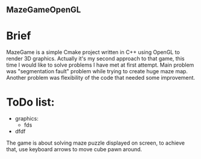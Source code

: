 ## MazeGameOpenGL

# Brief
MazeGame is a simple Cmake project written in C++ using OpenGL to render 3D graphics. Actually it's my second approach to that game, this time I would like to solve problems I have met at first attempt. Main problem was "segmentation fault" problem while trying to create huge maze map. Another problem was flexibility of the code that needed some improvement.

# ToDo list:
- graphics:
  - fds
- dfdf

The game is about solving maze puzzle displayed on screen, to achieve that, use keyboard arrows to move cube pawn around.
